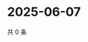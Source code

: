 # 2025-06-07

共 0 条

<!-- BEGIN ZHIHUQUESTIONS -->
<!-- 最后更新时间 Sat Jun 07 2025 16:13:26 GMT+0800 (China Standard Time) -->

<!-- END ZHIHUQUESTIONS -->
